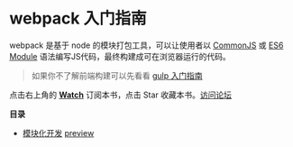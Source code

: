 webpack 入门指南
===========

webpack 是基于 node 的模块打包工具，可以让使用者以 [CommonJS](http://javascript.ruanyifeng.com/nodejs/module.html#toc0) 或 [ES6 Module](http://es6.ruanyifeng.com/#docs/module) 语法编写JS代码，最终构建成可在浏览器运行的代码。

> 如果你不了解前端构建可以先看看 [gulp 入门指南](https://github.com/nimojs/gulp-book#gulp-入门指南)

点击右上角的 **[Watch](https://github.com/nimojs/webpack-book/subscription)** 订阅本书，点击 Star 收藏本书。[访问论坛](https://github.com/nimojs/webpack-book/issues)


**目录**  
- [模块化开发](./1-modules/) [preview](http://nimojs.github.io/webpack-book/1-modules/)

